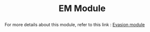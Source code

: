 <h1><p style="text-align: center;">EM Module</p></h1>


For more details about this module, refer to this link : <a href="github.com/lisandro-git/utilities-go">Evasion module</a> 
